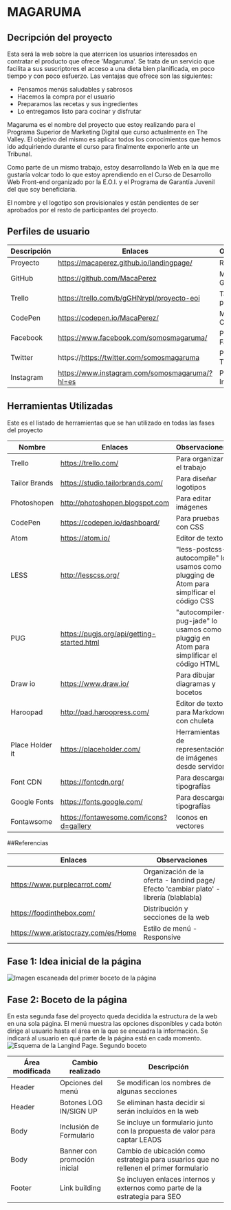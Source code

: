 # MAGARUMA
## Decripción del proyecto
Esta será la web sobre la que aterricen los usuarios interesados en contratar el producto que ofrece 'Magaruma'. Se trata de un servicio que facilita a sus suscriptores el acceso a una dieta bien planificada, en poco tiempo y con poco esfuerzo. Las ventajas que ofrece son las siguientes:

- Pensamos menús saludables y sabrosos
- Hacemos la compra por el usuario
- Preparamos las recetas y sus ingredientes
- Lo entregamos listo para cocinar y disfrutar

Magaruma es el nombre del proyecto que estoy realizando para el Programa Superior de Marketing Digital que curso actualmente en The Valley. El objetivo del mismo es aplicar todos los conocimientos que hemos ido adquiriendo durante el curso para finalmente exponerlo ante un Tribunal.

Como parte de un mismo trabajo, estoy desarrollando la Web en la que me gustaría volcar todo lo que estoy aprendiendo en el Curso de Desarrollo Web Front-end organizado por la E.O.I. y el Programa de Garantía Juvenil del que soy beneficiaria.

El nombre y el logotipo son provisionales y están pendientes de ser aprobados por el resto de participantes del proyecto.
## Perfiles de usuario
| Descripción | Enlaces | Observaciones |
|-------------|---------|---------------|
|    Proyecto |https://macaperez.github.io/landingpage/ |Repositorio|
|    GitHub   |https://github.com/MacaPerez  | Mi perfil en GitHub |
|    Trello   |https://trello.com/b/gGHNrypl/proyecto-eoi |Tablero del proyecto|
|    CodePen  |https://codepen.io/MacaPerez/ | Mi perfil en CodePen|
|    Facebook | https://www.facebook.com/somosmagaruma/   | Perfil en Facebook|
|Twitter      | https://https://twitter.com/somosmagaruma | Perfil en Twitter|
|Instagram    |https://www.instagram.com/somosmagaruma/?hl=es | Prefil en Instagram |

## Herramientas Utilizadas
Este es el listado de herramientas que se han utilizado en todas las fases del proyecto

|       Nombre     |         Enlaces       |       Observaciones    |
|------------------|-----------------------|------------------------|
|       Trello     | https://trello.com/           | Para organizar el trabajo |
|   Tailor Brands  | https://studio.tailorbrands.com/ | Para diseñar logotipos |
|   Photoshopen    | http://photoshopen.blogspot.com|Para editar imágenes  |
|     CodePen      | https://codepen.io/dashboard/   | Para pruebas con CSS|
|       Atom       | https://atom.io/                | Editor de texto     |
|LESS              | http://lesscss.org/             | "less-postcss-autocompile" lo usamos como plugging de Atom para simplficar el código CSS|
|    PUG           | https://pugjs.org/api/getting-started.html | "autocompiler-pug-jade" lo usamos como pluggig en Atom para simplificar el código HTML|
|      Draw io     | https://www.draw.io/            | Para dibujar diagramas y bocetos|
|Haroopad          |http://pad.haroopress.com/       |Editor de texto para Markdown con chuleta|
| Place Holder it  | https://placeholder.com/        |  Herramientas de representación de imágenes desde servidor|    |
|    Font CDN      | https://fontcdn.org/            | Para descargar tipografías|
| Google Fonts     | https://fonts.google.com/       | Para descargar tipografías|
|Fontawsome        |https://fontawesome.com/icons?d=gallery|Iconos en vectores |

##Referencias

|         Enlaces                   |            Observaciones         |
|-----------------------------------|----------------------------------|
|https://www.purplecarrot.com/      |Organización de la oferta - landind page/ Efecto 'cambiar plato' - librería (blablabla)|
|https://foodinthebox.com/          |Distribución y secciones de la web|
|https://www.aristocrazy.com/es/Home|Estilo de menú - Responsive       |




## Fase 1: Idea inicial de la página
![Imagen escaneada del primer boceto de la página](img/primerBoceto.png)
## Fase 2: Boceto de la página
En esta segunda fase del proyecto queda decidida la estructura de la web en una sola página. El menú muestra las opciones disponibles y cada botón dirige al usuario hasta el área en la que se encuadra la información. Se indicará al usuario en qué parte de la página está en cada momento.
![Esquema de la Langind Page. Segundo boceto](img/segundoBoceto.png)

|  Área modificada | Cambio realizado                   | Descripción |
|------------------|------------------------------------|-------------|
|Header            |Opciones del menú |Se modifican los nombres de      algunas secciones|
|Header			   |Botones LOG IN/SIGN UP|Se eliminan hasta decidir si serán incluídos en la web|
|Body              |Inclusión de Formulario|Se incluye un formulario junto con la propuesta de valor para captar LEADS|
|Body              |Banner con promoción inicial |Cambio de ubicación como estrategia para usuarios que no rellenen el primer formulario|
|Footer            |Link building                |Se incluyen enlaces internos y externos como parte de la estrategia para SEO|
